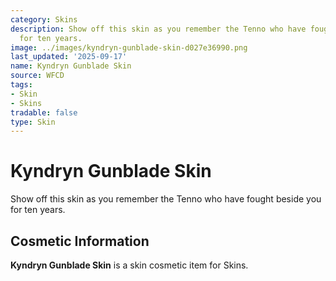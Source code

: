 ```yaml
---
category: Skins
description: Show off this skin as you remember the Tenno who have fought beside you
  for ten years.
image: ../images/kyndryn-gunblade-skin-d027e36990.png
last_updated: '2025-09-17'
name: Kyndryn Gunblade Skin
source: WFCD
tags:
- Skin
- Skins
tradable: false
type: Skin
---
```


# Kyndryn Gunblade Skin

Show off this skin as you remember the Tenno who have fought beside you for ten years.

## Cosmetic Information

**Kyndryn Gunblade Skin** is a skin cosmetic item for Skins.

